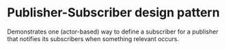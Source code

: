 # Publisher-Subscriber design pattern

Demonstrates one (actor-based) way to define a subscriber for a publisher that notifies its subscribers when something relevant occurs.